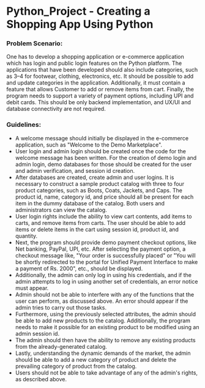 # Python_Project - Creating a Shopping App Using Python

<H3>Problem Scenario:</H3> One has to develop a shopping application or e-commerce application which has login and public login features on the Python platform. The applications that have been developed should also include categories, such as 3–4 for footwear, clothing, electronics, etc. It should be possible to add and update categories in the application. Additionally, it must contain a feature that allows Customer to add or remove items from cart. Finally, the program needs to support a variety of payment options, including UPI and debit cards. This should be only backend implementation, and UX/UI and database connectivity are not required.


<H3>Guidelines:</H3>
<ul>
 <li> A welcome message should initially be displayed in the e-commerce application, such as "Welcome to the Demo Marketplace".</li>
<li> User login and admin login should be created once the code for the welcome message has been written. For the creation of demo login and admin login, demo databases for those should be created for the user and admin verification, and session id creation.</li>
<li>	After databases are created, create admin and user logins. It is necessary to construct a sample product catalog with three to four product categories, such as Boots, Coats, Jackets, and Caps. The product id, name, category id, and price should all be present for each item in the dummy database of the catalog. Both users and administrators can view the catalog.</li>
<li>	User login rights include the ability to view cart contents, add items to carts, and remove items from carts. The user should be able to add items or delete items in the cart using session id, product id, and quantity.</li>
<li>	Next, the program should provide demo payment checkout options, like Net banking, PayPal, UPI, etc. After selecting the payment option, a checkout message like, "Your order is successfully placed" or "You will be shortly redirected to the portal for Unified Payment Interface to make a payment of Rs. 2000", etc., should be displayed. </li>
<li>	Additionally, the admin can only log in using his credentials, and if the admin attempts to log in using another set of credentials, an error notice must appear.</li>
<li>	Admin should not be able to interfere with any of the functions that the user can perform, as discussed above. An error should appear if the admin tries to carry out those tasks.</li>
<li>	Furthermore, using the previously selected attributes, the admin should be able to add new products to the catalog. Additionally, the program needs to make it possible for an existing product to be modified using an admin session id.</li>
<li>	The admin should then have the ability to remove any existing products from the already-generated catalog.</li>
<li>	Lastly, understanding the dynamic demands of the market, the admin should be able to add a new category of product and delete the prevailing category of product from the catalog. </li>
<li>	Users should not be able to take advantage of any of the admin's rights, as described above.</li>
</ul>
